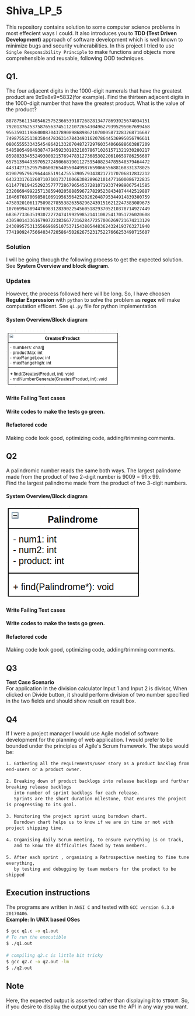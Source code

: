 # Shiva_LP_5
This repository contains solution to some computer science problems in most effecient ways I could. It also introduces you to 
**TDD (Test Driven Development)** approach of software development which is well known to minimize bugs and security vulnerabilities. In this project I tried to use `Single Responsibility Principle` to make functions and objects more comprehensible and reusable, following OOD techniques.

## Q1. 
The four adjacent digits in the 1000-digit numerals that have the greatest product are 9x9x8x9=5832(for example). Find 
the thirteen adjacent digits in the 1000-digit number that have the greatest product. What is the value of the product?

```
8878756113405462575236653918726828134778693925674034151
7920137625375876563745112107265430496279395295067699468
9563593119860008704378908986898621070005873283268716687
7498755251383504478363147843493162078644536995056796611
0806555533435454864213320704872729760354066688603887209
5485805490493874794592301832103786710261571321930280217
8598033345524930002157694783127368530220610659786256607
6575139449397052724906681901127595408234785540379464472
4431427152957506002654055044998765906655688168331378025
8190795796296444851914755539057934382177170706812832212
6432331761260710710173710066308289621014771600086722835
6114778194252923577772867965453728107193374989067541585
2320669499225713859402058885967278295238434874442519887
1646676870098501069195635642520262048795344914839300759
4758920106117509827855382635829624391516212247383089673
1070699438944769831283902254560518293705210378714927449
6836773363519307227247419925985214110825417051726020608
4305901433616790722383667731628477257006269721674213129
2430995753135566968510753715438054483624324193763271940
7741909247566403472058645026267523175227666253490715607
```

### Solution

I will be going through the following process to get the expected solution. See **System Overview and block diagram**.

### Updates

However, the process followed here will be long. 
So, I have choosen **Regular Expression** with `python` to solve the problem as **regex** will make computation efficent.
 See `q1.py` file for python implementation

#### System Overview/Block diagram
![UML diagram of the object; w/ private data and public API](images/block_diagram.png)
#### Write Failing Test cases
#### Write codes to make the tests go green.
#### Refactored code
  Making code look good, optimizing code, adding/trimming comments.

## Q2
A palindromic number reads the same both ways. The largest palindome made from the product of two 2-digit 
number is 9009 = 91 x 99.  
Find the largest palindrome made from the product of two 3-digit numbers.  
#### System Overview/Block diagram
![UML diagram of the object; w/ private data and public API](images/q2_block_diagram.png)
#### Write Failing Test cases
#### Write codes to make the tests go green.
#### Refactored code
  Making code look good, optimizing code, adding/trimming comments.
## Q3

**Test Case Scenario**  
For application In the division calculator Input 1 and Input 2 is divisor, 
When clicked on Divide button, it should perform division of two number 
specified in the two fields and should show result on result box.

## Q4
If I were a project manager I would use Agile model of software development
for the planning of web application. I would prefer to be bounded under the principles of Agile's Scrum framework.
The steps would be: 

    1. Gathering all the requirements/user story as a product backlog from end-users or a product owner.
        
    2. Breaking down of product backlogs into release backlogs and further breaking release backlogs
       into number of sprint backlogs for each release.
       Sprints are the short duration milestone, that ensures the project is progressing to its goal.
      
    3. Monitoring the project sprint using burndown chart.
       Burndown chart helps us to know if we are in time or not with project shipping time.
       
    4. Organising daily Scrum meeting, to ensure everything is on track,
       and to know the difficulties faced by team members.
       
    5. After each sprint , organising a Retrospective meeting to fine tune everything,
       by testing and debugging by team members for the product to be shipped

## Execution instructions
The programs are written in `ANSI C` and tested with `GCC version 6.3.0 20170406`.  
**Example: In UNIX based OSes**
```bash
$ gcc q1.c -o q1.out
# To run the executible
$ ./q1.out

# compiling q2.c is little bit tricky
$ gcc q2.c -o q2.out -lm
$ ./q2.out
```
## Note
Here, the expected output is asserted rather than displaying it to `STDOUT`. So, if you desire to display the output you can use the API in any way you want.
